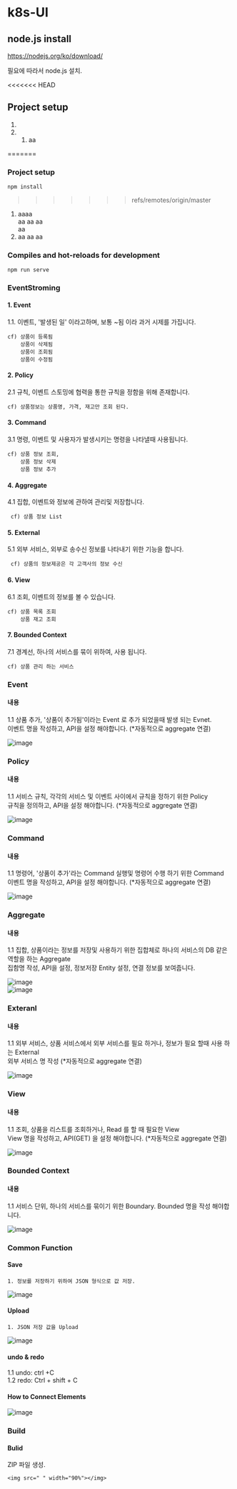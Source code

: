 # k8s-UI

## node.js install
https://nodejs.org/ko/download/

필요에 따라서 node.js 설치.


<<<<<<< HEAD
## Project setup
1. 
1. 1. aa  

=======
### Project setup
```
npm install
```
>>>>>>> refs/remotes/origin/master

1. aaaa  
aa 
aa 
aa  
aa
1. aa  aa
   aa
### Compiles and hot-reloads for development
```
npm run serve
```

### EventStroming

#### 1. Event  
  1.1. 이벤트, '발생된 일' 이라고하며, 보통 ~됨 이라 과거 시제를 가집니다.  
  
    cf) 상품이 등록됨  
        상품이 삭제됨  
        상품이 조회됨  
        상품이 수정됨    
  
#### 2. Policy  
  2.1 규칙, 이벤트 스토밍에 협력을 통한 규칙을 정함을 위해 존재합니다.  
  
    cf) 상품정보는 상품명, 가격, 재고만 조회 된다.   
  
#### 3. Command
  3.1 명령, 이벤트 및 사용자가 발생시키는 명령을 나타낼때 사용됩니다.  
  
    cf) 상품 정보 조회,
        상품 정보 삭제
        상품 정보 추가
        
#### 4. Aggregate
   4.1 집합, 이벤트와 정보에 관하여 관리및 저장합니다.  
   
     cf) 상품 정보 List
     
#### 5. External
   5.1 외부 서비스, 외부로 송수신 정보를 나타내기 위한 기능을 합니다.
   
     cf) 상품의 정보제공은 각 고객사의 정보 수신
     
#### 6. View
   6.1 조회, 이벤트의 정보를 볼 수 있습니다.
   
    cf) 상품 목록 조회
        상품 재고 조회
       
#### 7. Bounded Context  
   7.1 경계선, 하나의 서비스를 묶이 위하여, 사용 됩니다.  
   
    cf) 상품 관리 하는 서비스


### Event
#### 내용
  1.1 상품 추가, '상품이 추가됨'이라는 Event 로 추가 되었을때 발생 되는 Evnet.   
  이벤트 명을 작성하고, API을 설정 해야합니다. (*자동적으로 aggregate 연결)
   
![image](https://user-images.githubusercontent.com/48536615/59992844-b51ff580-9688-11e9-8ac5-e8ad86f73132.png)

### Policy
#### 내용
  1.1 서비스 규칙, 각각의 서비스 및 이벤트 사이에서 규칙을 정하기 위한 Policy   
  규칙을 정의하고, API을 설정 해야합니다. (*자동적으로 aggregate 연결)
  
![image](https://user-images.githubusercontent.com/48536615/59993669-07aee100-968c-11e9-8957-dce225c29456.png)

### Command
#### 내용
  1.1 명령어, '상품이 추가'라는 Command 실행및 명령어 수행 하기 위한 Command   
  이벤트 명을 작성하고, API을 설정 해야합니다. (*자동적으로 aggregate 연결)
   
![image](https://user-images.githubusercontent.com/48536615/59994259-29a96300-968e-11e9-8384-809ba3236867.png)

### Aggregate
#### 내용
  1.1 집합, 상품이라는 정보를 저장및 사용하기 위한 집합체로 하나의 서비스의 DB 같은 역할을 하는 Aggregate    
  집함명 작성, API을 설정, 정보저장 Entity 설정, 연결 정보를 보여줍니다.
   
![image](https://user-images.githubusercontent.com/48536615/59988931-df1cec00-9677-11e9-8918-bd73c35f9739.png)   
![image](https://user-images.githubusercontent.com/48536615/59986310-4a16f480-9671-11e9-9f3a-25c678f5b063.png)

### Exteranl
#### 내용
  1.1 외부 서비스, 상품 서비스에서 외부 서비스를 필요 하거나, 정보가 필요 할때 사용 하는 External    
  외부 서비스 명 작성 (*자동적으로 aggregate 연결)
  
 ![image](https://user-images.githubusercontent.com/48536615/59994703-cf110680-968f-11e9-9313-4bfd6ef0ebff.png)

### View
#### 내용
  1.1 조회, 상품을 리스트를 조회하거나, Read 를 할 때 필요한 View   
   View 명을 작성하고, API(GET) 을 설정 해야합니다. (*자동적으로 aggregate 연결)
   
![image](https://user-images.githubusercontent.com/48536615/59994853-52caf300-9690-11e9-853a-79d05f5bc8bf.png)

### Bounded Context
#### 내용
  1.1 서비스 단위, 하나의 서비스를 묶이기 위한 Boundary.
  Bounded 명을 작성 해야합니다. 
 
![image](https://user-images.githubusercontent.com/48536615/59994972-c0771f00-9690-11e9-89cd-9c2d93721f67.png)



### Common Function  

#### Save  
    1. 정보를 저장하기 위하여 JSON 형식으로 값 저장.  
![image](https://user-images.githubusercontent.com/48536615/59987060-53559080-9674-11e9-939c-c46e503ca6c8.png)  

#### Upload  
    1. JSON 저장 값을 Upload  
![image](https://user-images.githubusercontent.com/48536615/59987015-2e611d80-9674-11e9-8315-bfbdba6da41c.png)  

#### undo & redo  
  1.1 undo: ctrl +C  
  1.2 redo: Ctrl + shift + C  
 
#### How to Connect Elements  
![image](https://user-images.githubusercontent.com/48536615/59995182-6aef4200-9691-11e9-9ab3-fbc328be3cf4.png)  


### Build  
#### Bulid
 ZIP 파일 생성.
```
<img src=" " width="90%"></img>

```
